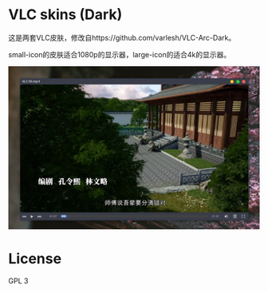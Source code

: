 # VLC skins (Dark)



这是两套VLC皮肤，修改自https://github.com/varlesh/VLC-Arc-Dark。

small-icon的皮肤适合1080p的显示器，large-icon的适合4k的显示器。

![](./screenshot.png)

# License

GPL 3
